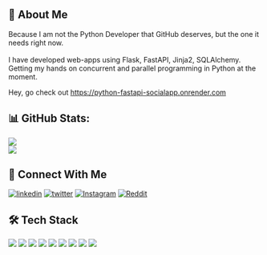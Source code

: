 ## 🚀 About Me

Because I am not the Python Developer that GitHub deserves, but the one it needs right now.</br></br>
I have developed web-apps using Flask, FastAPI, Jinja2, SQLAlchemy.
Getting my hands on concurrent and parallel programming in Python at the moment.

Hey, go check out https://python-fastapi-socialapp.onrender.com

## 📊 GitHub Stats:

![](https://github-readme-streak-stats.herokuapp.com/?user=RohanAlmighty&theme=dracula&hide_border=true)</br>
![](https://github-readme-stats.vercel.app/api/top-langs/?username=RohanAlmighty&theme=dracula&hide_border=true&include_all_commits=false&count_private=false)

## 🔗 Connect With Me

[![linkedin](https://img.shields.io/badge/linkedin-0A66C2?style=for-the-badge&logo=linkedin&logoColor=white)](https://www.linkedin.com/in/rohanalmighty/) [![twitter](https://img.shields.io/badge/twitter-1DA1F2?style=for-the-badge&logo=twitter&logoColor=white)](https://twitter.com/Rohan_Almighty) [![Instagram](https://img.shields.io/badge/Instagram-E4405F?style=for-the-badge&logo=instagram&logoColor=white)](https://instagram.com/rohan.almighty) [![Reddit](https://img.shields.io/badge/Reddit-FF4500?style=for-the-badge&logo=reddit&logoColor=white)](https://www.reddit.com/user/RohanAlmighty)

## 🛠 Tech Stack

[![](https://img.shields.io/badge/Python-FFD43B?style=for-the-badge&logo=python&logoColor=blue)](https://www.python.org/) [![](https://img.shields.io/badge/fastapi-109989?style=for-the-badge&logo=FASTAPI&logoColor=white)](https://fastapi.tiangolo.com/) [![](https://img.shields.io/badge/Flask-000000?style=for-the-badge&logo=flask&logoColor=white)](https://flask.palletsprojects.com/en/2.1.x/) [![](https://img.shields.io/badge/HTML5-E34F26?style=for-the-badge&logo=html5&logoColor=white)](https://developer.mozilla.org/en-US/docs/Glossary/HTML5) [![](https://img.shields.io/badge/PostgreSQL-316192?style=for-the-badge&logo=postgresql&logoColor=white)](https://www.postgresql.org/) [![](https://img.shields.io/badge/Microsoft_SQL_Server-CC2927?style=for-the-badge&logo=microsoft-sql-server&logoColor=white)](https://www.microsoft.com/en-in/sql-server/sql-server-2019) [![](https://img.shields.io/badge/SQLite-07405E?style=for-the-badge&logo=sqlite&logoColor=white)](https://www.sqlite.org/index.html) [![](https://img.shields.io/badge/Heroku-430098?style=for-the-badge&logo=heroku&logoColor=white)](https://www.heroku.com) [![](https://img.shields.io/badge/Visual_Studio-5C2D91?style=for-the-badge&logo=visual%20studio&logoColor=white)](https://code.visualstudio.com/)

